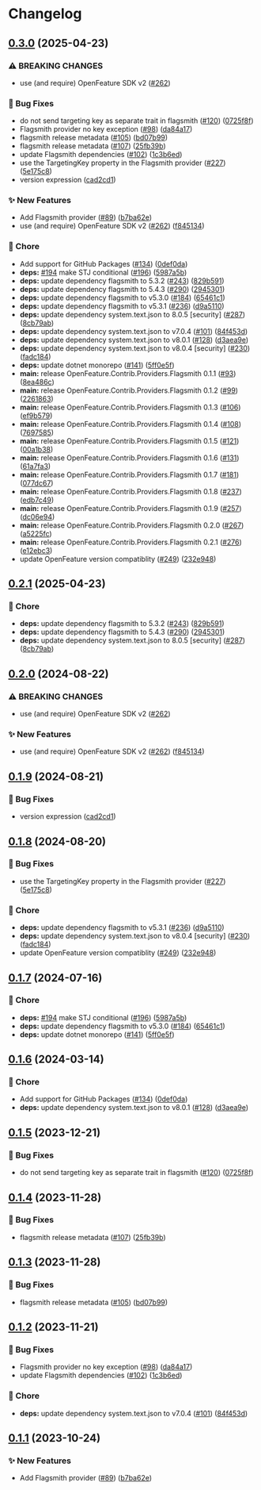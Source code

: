 # Changelog

## [0.3.0](https://github.com/Tazmainiandevil/dotnet-sdk-contrib/compare/OpenFeature.Contrib.Providers.Flagsmith-v0.2.1...OpenFeature.Contrib.Providers.Flagsmith-v0.3.0) (2025-04-23)


### ⚠ BREAKING CHANGES

* use (and require) OpenFeature SDK v2 ([#262](https://github.com/Tazmainiandevil/dotnet-sdk-contrib/issues/262))

### 🐛 Bug Fixes

* do not send targeting key as separate trait in flagsmith ([#120](https://github.com/Tazmainiandevil/dotnet-sdk-contrib/issues/120)) ([0725f8f](https://github.com/Tazmainiandevil/dotnet-sdk-contrib/commit/0725f8f3c726c05a6ccd2580f04b896f0aff4810))
* Flagsmith provider no key exception ([#98](https://github.com/Tazmainiandevil/dotnet-sdk-contrib/issues/98)) ([da84a17](https://github.com/Tazmainiandevil/dotnet-sdk-contrib/commit/da84a177b574ac5779f3d85af836e426f47020e7))
* flagsmith release metadata ([#105](https://github.com/Tazmainiandevil/dotnet-sdk-contrib/issues/105)) ([bd07b99](https://github.com/Tazmainiandevil/dotnet-sdk-contrib/commit/bd07b9936099374af47c2d52127635a9d2cb980c))
* flagsmith release metadata ([#107](https://github.com/Tazmainiandevil/dotnet-sdk-contrib/issues/107)) ([25fb39b](https://github.com/Tazmainiandevil/dotnet-sdk-contrib/commit/25fb39bf3202b1393d831dadecb8cd4c965f4fc1))
* update Flagsmith dependencies ([#102](https://github.com/Tazmainiandevil/dotnet-sdk-contrib/issues/102)) ([1c3b6ed](https://github.com/Tazmainiandevil/dotnet-sdk-contrib/commit/1c3b6ed1f23c137e3703d8bcd710e5d180a5565d))
* use the TargetingKey property in the Flagsmith provider ([#227](https://github.com/Tazmainiandevil/dotnet-sdk-contrib/issues/227)) ([5e175c8](https://github.com/Tazmainiandevil/dotnet-sdk-contrib/commit/5e175c8695b90bfb285eb2b4e2aeacae2e533ce4))
* version expression ([cad2cd1](https://github.com/Tazmainiandevil/dotnet-sdk-contrib/commit/cad2cd166d0c25753b37189f044c3a585cda0fad))


### ✨ New Features

* Add Flagsmith provider ([#89](https://github.com/Tazmainiandevil/dotnet-sdk-contrib/issues/89)) ([b7ba62e](https://github.com/Tazmainiandevil/dotnet-sdk-contrib/commit/b7ba62e4f88f23fba9daeaf487465834846ae532))
* use (and require) OpenFeature SDK v2 ([#262](https://github.com/Tazmainiandevil/dotnet-sdk-contrib/issues/262)) ([f845134](https://github.com/Tazmainiandevil/dotnet-sdk-contrib/commit/f84513438586457087ac47fd40629912f2ec473a))


### 🧹 Chore

* Add support for GitHub Packages ([#134](https://github.com/Tazmainiandevil/dotnet-sdk-contrib/issues/134)) ([0def0da](https://github.com/Tazmainiandevil/dotnet-sdk-contrib/commit/0def0da173e2f327b7381eba043b6e99ae8f26fe))
* **deps:** [#194](https://github.com/Tazmainiandevil/dotnet-sdk-contrib/issues/194) make STJ conditional ([#196](https://github.com/Tazmainiandevil/dotnet-sdk-contrib/issues/196)) ([5987a5b](https://github.com/Tazmainiandevil/dotnet-sdk-contrib/commit/5987a5b309f188501b08cc4cc7c50575e888493c))
* **deps:** update dependency flagsmith to 5.3.2 ([#243](https://github.com/Tazmainiandevil/dotnet-sdk-contrib/issues/243)) ([829b591](https://github.com/Tazmainiandevil/dotnet-sdk-contrib/commit/829b5915e828f99a10255ead5f7cf108d9c9d94d))
* **deps:** update dependency flagsmith to 5.4.3 ([#290](https://github.com/Tazmainiandevil/dotnet-sdk-contrib/issues/290)) ([2945301](https://github.com/Tazmainiandevil/dotnet-sdk-contrib/commit/2945301a4e5b0e2a3ec68c62c436c3bca87635fb))
* **deps:** update dependency flagsmith to v5.3.0 ([#184](https://github.com/Tazmainiandevil/dotnet-sdk-contrib/issues/184)) ([65461c1](https://github.com/Tazmainiandevil/dotnet-sdk-contrib/commit/65461c12f232da10627fe6be0892ba36945bedbe))
* **deps:** update dependency flagsmith to v5.3.1 ([#236](https://github.com/Tazmainiandevil/dotnet-sdk-contrib/issues/236)) ([d9a5110](https://github.com/Tazmainiandevil/dotnet-sdk-contrib/commit/d9a51101f7344aed88fa52ef9497fb24b170fa16))
* **deps:** update dependency system.text.json to 8.0.5 [security] ([#287](https://github.com/Tazmainiandevil/dotnet-sdk-contrib/issues/287)) ([8cb79ab](https://github.com/Tazmainiandevil/dotnet-sdk-contrib/commit/8cb79ab8e6d33adc9acb6d6b9795cc4b5e0cf81e))
* **deps:** update dependency system.text.json to v7.0.4 ([#101](https://github.com/Tazmainiandevil/dotnet-sdk-contrib/issues/101)) ([84f453d](https://github.com/Tazmainiandevil/dotnet-sdk-contrib/commit/84f453ded557491ae69ae7d279d51642327dc8e6))
* **deps:** update dependency system.text.json to v8.0.1 ([#128](https://github.com/Tazmainiandevil/dotnet-sdk-contrib/issues/128)) ([d3aea9e](https://github.com/Tazmainiandevil/dotnet-sdk-contrib/commit/d3aea9e6a957c3c0ecc4f318f10916801cffe945))
* **deps:** update dependency system.text.json to v8.0.4 [security] ([#230](https://github.com/Tazmainiandevil/dotnet-sdk-contrib/issues/230)) ([fadc184](https://github.com/Tazmainiandevil/dotnet-sdk-contrib/commit/fadc184592348ee54e4cc87236c4823605f03970))
* **deps:** update dotnet monorepo ([#141](https://github.com/Tazmainiandevil/dotnet-sdk-contrib/issues/141)) ([5ff0e5f](https://github.com/Tazmainiandevil/dotnet-sdk-contrib/commit/5ff0e5f4c5939e9a584809e623b1306f7546c5b1))
* **main:** release OpenFeature.Contrib.Providers.Flagsmith 0.1.1 ([#93](https://github.com/Tazmainiandevil/dotnet-sdk-contrib/issues/93)) ([8ea486c](https://github.com/Tazmainiandevil/dotnet-sdk-contrib/commit/8ea486c4bb22dcbceb18e199b70c99d15d652806))
* **main:** release OpenFeature.Contrib.Providers.Flagsmith 0.1.2 ([#99](https://github.com/Tazmainiandevil/dotnet-sdk-contrib/issues/99)) ([2261863](https://github.com/Tazmainiandevil/dotnet-sdk-contrib/commit/226186378b9dc610a07e4ab4bb38fefec418e28c))
* **main:** release OpenFeature.Contrib.Providers.Flagsmith 0.1.3 ([#106](https://github.com/Tazmainiandevil/dotnet-sdk-contrib/issues/106)) ([ef9b579](https://github.com/Tazmainiandevil/dotnet-sdk-contrib/commit/ef9b5790ee8a3b7616425ab16bb02311d684cfb3))
* **main:** release OpenFeature.Contrib.Providers.Flagsmith 0.1.4 ([#108](https://github.com/Tazmainiandevil/dotnet-sdk-contrib/issues/108)) ([7697585](https://github.com/Tazmainiandevil/dotnet-sdk-contrib/commit/76975853cd064f8cba53dc470436479357bb63da))
* **main:** release OpenFeature.Contrib.Providers.Flagsmith 0.1.5 ([#121](https://github.com/Tazmainiandevil/dotnet-sdk-contrib/issues/121)) ([00a1b38](https://github.com/Tazmainiandevil/dotnet-sdk-contrib/commit/00a1b38e915c7ca197a01559154a84c460b41cb8))
* **main:** release OpenFeature.Contrib.Providers.Flagsmith 0.1.6 ([#131](https://github.com/Tazmainiandevil/dotnet-sdk-contrib/issues/131)) ([61a7fa3](https://github.com/Tazmainiandevil/dotnet-sdk-contrib/commit/61a7fa3471dc61b8bbef956a202307c59617eb07))
* **main:** release OpenFeature.Contrib.Providers.Flagsmith 0.1.7 ([#181](https://github.com/Tazmainiandevil/dotnet-sdk-contrib/issues/181)) ([077dc67](https://github.com/Tazmainiandevil/dotnet-sdk-contrib/commit/077dc6707c6b2b5ca4511ca3027c52f7481e3bda))
* **main:** release OpenFeature.Contrib.Providers.Flagsmith 0.1.8 ([#237](https://github.com/Tazmainiandevil/dotnet-sdk-contrib/issues/237)) ([edb7c49](https://github.com/Tazmainiandevil/dotnet-sdk-contrib/commit/edb7c499a4c5f312543f307d8cb7b102d2db307d))
* **main:** release OpenFeature.Contrib.Providers.Flagsmith 0.1.9 ([#257](https://github.com/Tazmainiandevil/dotnet-sdk-contrib/issues/257)) ([dc06e94](https://github.com/Tazmainiandevil/dotnet-sdk-contrib/commit/dc06e94a1091ac8ecf7df4a4ea518367d61ccaed))
* **main:** release OpenFeature.Contrib.Providers.Flagsmith 0.2.0 ([#267](https://github.com/Tazmainiandevil/dotnet-sdk-contrib/issues/267)) ([a5225fc](https://github.com/Tazmainiandevil/dotnet-sdk-contrib/commit/a5225fcfa7ebb2d8d95459f362ccac63c1828598))
* **main:** release OpenFeature.Contrib.Providers.Flagsmith 0.2.1 ([#276](https://github.com/Tazmainiandevil/dotnet-sdk-contrib/issues/276)) ([e12ebc3](https://github.com/Tazmainiandevil/dotnet-sdk-contrib/commit/e12ebc356a718695e13256df7a50ce76d0092ffc))
* update OpenFeature version compatiblity ([#249](https://github.com/Tazmainiandevil/dotnet-sdk-contrib/issues/249)) ([232e948](https://github.com/Tazmainiandevil/dotnet-sdk-contrib/commit/232e948a0916ca10612f85343e2eecebca107090))

## [0.2.1](https://github.com/open-feature/dotnet-sdk-contrib/compare/OpenFeature.Contrib.Providers.Flagsmith-v0.2.0...OpenFeature.Contrib.Providers.Flagsmith-v0.2.1) (2025-04-23)


### 🧹 Chore

* **deps:** update dependency flagsmith to 5.3.2 ([#243](https://github.com/open-feature/dotnet-sdk-contrib/issues/243)) ([829b591](https://github.com/open-feature/dotnet-sdk-contrib/commit/829b5915e828f99a10255ead5f7cf108d9c9d94d))
* **deps:** update dependency flagsmith to 5.4.3 ([#290](https://github.com/open-feature/dotnet-sdk-contrib/issues/290)) ([2945301](https://github.com/open-feature/dotnet-sdk-contrib/commit/2945301a4e5b0e2a3ec68c62c436c3bca87635fb))
* **deps:** update dependency system.text.json to 8.0.5 [security] ([#287](https://github.com/open-feature/dotnet-sdk-contrib/issues/287)) ([8cb79ab](https://github.com/open-feature/dotnet-sdk-contrib/commit/8cb79ab8e6d33adc9acb6d6b9795cc4b5e0cf81e))

## [0.2.0](https://github.com/open-feature/dotnet-sdk-contrib/compare/OpenFeature.Contrib.Providers.Flagsmith-v0.1.9...OpenFeature.Contrib.Providers.Flagsmith-v0.2.0) (2024-08-22)


### ⚠ BREAKING CHANGES

* use (and require) OpenFeature SDK v2 ([#262](https://github.com/open-feature/dotnet-sdk-contrib/issues/262))

### ✨ New Features

* use (and require) OpenFeature SDK v2 ([#262](https://github.com/open-feature/dotnet-sdk-contrib/issues/262)) ([f845134](https://github.com/open-feature/dotnet-sdk-contrib/commit/f84513438586457087ac47fd40629912f2ec473a))

## [0.1.9](https://github.com/open-feature/dotnet-sdk-contrib/compare/OpenFeature.Contrib.Providers.Flagsmith-v0.1.8...OpenFeature.Contrib.Providers.Flagsmith-v0.1.9) (2024-08-21)


### 🐛 Bug Fixes

* version expression ([cad2cd1](https://github.com/open-feature/dotnet-sdk-contrib/commit/cad2cd166d0c25753b37189f044c3a585cda0fad))

## [0.1.8](https://github.com/open-feature/dotnet-sdk-contrib/compare/OpenFeature.Contrib.Providers.Flagsmith-v0.1.7...OpenFeature.Contrib.Providers.Flagsmith-v0.1.8) (2024-08-20)


### 🐛 Bug Fixes

* use the TargetingKey property in the Flagsmith provider ([#227](https://github.com/open-feature/dotnet-sdk-contrib/issues/227)) ([5e175c8](https://github.com/open-feature/dotnet-sdk-contrib/commit/5e175c8695b90bfb285eb2b4e2aeacae2e533ce4))


### 🧹 Chore

* **deps:** update dependency flagsmith to v5.3.1 ([#236](https://github.com/open-feature/dotnet-sdk-contrib/issues/236)) ([d9a5110](https://github.com/open-feature/dotnet-sdk-contrib/commit/d9a51101f7344aed88fa52ef9497fb24b170fa16))
* **deps:** update dependency system.text.json to v8.0.4 [security] ([#230](https://github.com/open-feature/dotnet-sdk-contrib/issues/230)) ([fadc184](https://github.com/open-feature/dotnet-sdk-contrib/commit/fadc184592348ee54e4cc87236c4823605f03970))
* update OpenFeature version compatiblity ([#249](https://github.com/open-feature/dotnet-sdk-contrib/issues/249)) ([232e948](https://github.com/open-feature/dotnet-sdk-contrib/commit/232e948a0916ca10612f85343e2eecebca107090))

## [0.1.7](https://github.com/open-feature/dotnet-sdk-contrib/compare/OpenFeature.Contrib.Providers.Flagsmith-v0.1.6...OpenFeature.Contrib.Providers.Flagsmith-v0.1.7) (2024-07-16)


### 🧹 Chore

* **deps:** [#194](https://github.com/open-feature/dotnet-sdk-contrib/issues/194) make STJ conditional ([#196](https://github.com/open-feature/dotnet-sdk-contrib/issues/196)) ([5987a5b](https://github.com/open-feature/dotnet-sdk-contrib/commit/5987a5b309f188501b08cc4cc7c50575e888493c))
* **deps:** update dependency flagsmith to v5.3.0 ([#184](https://github.com/open-feature/dotnet-sdk-contrib/issues/184)) ([65461c1](https://github.com/open-feature/dotnet-sdk-contrib/commit/65461c12f232da10627fe6be0892ba36945bedbe))
* **deps:** update dotnet monorepo ([#141](https://github.com/open-feature/dotnet-sdk-contrib/issues/141)) ([5ff0e5f](https://github.com/open-feature/dotnet-sdk-contrib/commit/5ff0e5f4c5939e9a584809e623b1306f7546c5b1))

## [0.1.6](https://github.com/open-feature/dotnet-sdk-contrib/compare/OpenFeature.Contrib.Providers.Flagsmith-v0.1.5...OpenFeature.Contrib.Providers.Flagsmith-v0.1.6) (2024-03-14)


### 🧹 Chore

* Add support for GitHub Packages ([#134](https://github.com/open-feature/dotnet-sdk-contrib/issues/134)) ([0def0da](https://github.com/open-feature/dotnet-sdk-contrib/commit/0def0da173e2f327b7381eba043b6e99ae8f26fe))
* **deps:** update dependency system.text.json to v8.0.1 ([#128](https://github.com/open-feature/dotnet-sdk-contrib/issues/128)) ([d3aea9e](https://github.com/open-feature/dotnet-sdk-contrib/commit/d3aea9e6a957c3c0ecc4f318f10916801cffe945))

## [0.1.5](https://github.com/open-feature/dotnet-sdk-contrib/compare/OpenFeature.Contrib.Providers.Flagsmith-v0.1.4...OpenFeature.Contrib.Providers.Flagsmith-v0.1.5) (2023-12-21)


### 🐛 Bug Fixes

* do not send targeting key as separate trait in flagsmith ([#120](https://github.com/open-feature/dotnet-sdk-contrib/issues/120)) ([0725f8f](https://github.com/open-feature/dotnet-sdk-contrib/commit/0725f8f3c726c05a6ccd2580f04b896f0aff4810))

## [0.1.4](https://github.com/open-feature/dotnet-sdk-contrib/compare/OpenFeature.Contrib.Providers.Flagsmith-v0.1.3...OpenFeature.Contrib.Providers.Flagsmith-v0.1.4) (2023-11-28)


### 🐛 Bug Fixes

* flagsmith release metadata ([#107](https://github.com/open-feature/dotnet-sdk-contrib/issues/107)) ([25fb39b](https://github.com/open-feature/dotnet-sdk-contrib/commit/25fb39bf3202b1393d831dadecb8cd4c965f4fc1))

## [0.1.3](https://github.com/open-feature/dotnet-sdk-contrib/compare/OpenFeature.Contrib.Providers.Flagsmith-v0.1.2...OpenFeature.Contrib.Providers.Flagsmith-v0.1.3) (2023-11-28)


### 🐛 Bug Fixes

* flagsmith release metadata ([#105](https://github.com/open-feature/dotnet-sdk-contrib/issues/105)) ([bd07b99](https://github.com/open-feature/dotnet-sdk-contrib/commit/bd07b9936099374af47c2d52127635a9d2cb980c))

## [0.1.2](https://github.com/open-feature/dotnet-sdk-contrib/compare/OpenFeature.Contrib.Providers.Flagsmith-v0.1.1...OpenFeature.Contrib.Providers.Flagsmith-v0.1.2) (2023-11-21)


### 🐛 Bug Fixes

* Flagsmith provider no key exception ([#98](https://github.com/open-feature/dotnet-sdk-contrib/issues/98)) ([da84a17](https://github.com/open-feature/dotnet-sdk-contrib/commit/da84a177b574ac5779f3d85af836e426f47020e7))
* update Flagsmith dependencies ([#102](https://github.com/open-feature/dotnet-sdk-contrib/issues/102)) ([1c3b6ed](https://github.com/open-feature/dotnet-sdk-contrib/commit/1c3b6ed1f23c137e3703d8bcd710e5d180a5565d))


### 🧹 Chore

* **deps:** update dependency system.text.json to v7.0.4 ([#101](https://github.com/open-feature/dotnet-sdk-contrib/issues/101)) ([84f453d](https://github.com/open-feature/dotnet-sdk-contrib/commit/84f453ded557491ae69ae7d279d51642327dc8e6))

## [0.1.1](https://github.com/open-feature/dotnet-sdk-contrib/compare/OpenFeature.Contrib.Providers.Flagsmith-v0.1.0...OpenFeature.Contrib.Providers.Flagsmith-v0.1.1) (2023-10-24)


### ✨ New Features

* Add Flagsmith provider ([#89](https://github.com/open-feature/dotnet-sdk-contrib/issues/89)) ([b7ba62e](https://github.com/open-feature/dotnet-sdk-contrib/commit/b7ba62e4f88f23fba9daeaf487465834846ae532))
